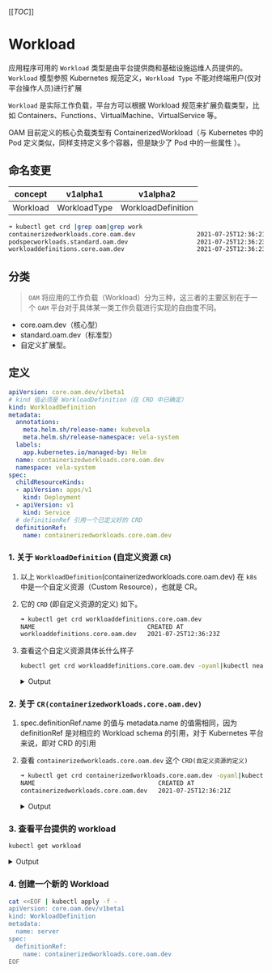 [[_TOC_]]

# Workload

应用程序可用的 `Workload` 类型是由平台提供商和基础设施运维人员提供的。`Workload` 模型参照 Kubernetes 规范定义，`Workload Type` 不能对终端用户(仅对平台操作人员)进行扩展

`Workload`  是实际工作负载，平台方可以根据 Workload 规范来扩展负载类型，比如 Containers、Functions、VirtualMachine、VirtualService 等。

OAM 目前定义的核心负载类型有 ContainerizedWorkload（与 Kubernetes 中的 Pod 定义类似，同样支持定义多个容器，但是缺少了 Pod 中的一些属性 ）。


## 命名变更

| concept   | v1alpha1           | v1alpha2            |
| --------- | ------------------ | ------------------- |
| Workload | WorkloadType | WorkloadDefinition |

```bash
➜ kubectl get crd |grep oam|grep work
containerizedworkloads.core.oam.dev                 2021-07-25T12:36:21Z
podspecworkloads.standard.oam.dev                   2021-07-25T12:36:23Z
workloaddefinitions.core.oam.dev                    2021-07-25T12:36:23Z
```

## 分类

> `OAM`  将应用的工作负载（Workload）分为三种，这三者的主要区别在于一个 `OAM` 平台对于具体某一类工作负载进行实现的自由度不同。

- core.oam.dev（核心型）
- standard.oam.dev（标准型）
- 自定义扩展型。

## 定义

```yaml
apiVersion: core.oam.dev/v1beta1
# kind 值必须是 WorkloadDefinition（在 CRD 中已确定）
kind: WorkloadDefinition
metadata:
  annotations:
    meta.helm.sh/release-name: kubevela
    meta.helm.sh/release-namespace: vela-system
  labels:
    app.kubernetes.io/managed-by: Helm
  name: containerizedworkloads.core.oam.dev
  namespace: vela-system
spec:
  childResourceKinds:
  - apiVersion: apps/v1
    kind: Deployment
  - apiVersion: v1
    kind: Service
  # definitionRef 引用一个已定义好的 CRD
  definitionRef:
    name: containerizedworkloads.core.oam.dev
```

### 1. 关于 `WorkloadDefinition` (自定义资源 `CR`)

1. 以上 `WorkloadDefinition`(containerizedworkloads.core.oam.dev)  在 `k8s` 中是一个自定义资源（Custom Resource），也就是 CR。
2. 它的 `CRD` (即自定义资源的定义) 如下。

	```bash
	➜ kubectl get crd workloaddefinitions.core.oam.dev
	NAME                               CREATED AT
	workloaddefinitions.core.oam.dev   2021-07-25T12:36:23Z
	```

3. 查看这个自定义资源具体长什么样子

	```bash
	kubectl get crd workloaddefinitions.core.oam.dev -oyaml|kubectl neat
	```

	<details>
	<summary>Output</summary>

	```yaml
	apiVersion: apiextensions.k8s.io/v1
	kind: CustomResourceDefinition
	metadata:
	  annotations:
		controller-gen.kubebuilder.io/version: v0.2.4
	  name: workloaddefinitions.core.oam.dev
	spec:
	  conversion:
		strategy: None
	  group: core.oam.dev
	  names:
		categories:
		- oam
		kind: WorkloadDefinition
		listKind: WorkloadDefinitionList
		plural: workloaddefinitions
		shortNames:
		- workload
		singular: workloaddefinition
	  scope: Namespaced
	  versions:
	  - additionalPrinterColumns:
		- jsonPath: .spec.definitionRef.name
		  name: DEFINITION-NAME
		  type: string
		name: v1alpha2
		schema:
		  openAPIV3Schema:
			description: A WorkloadDefinition registers a kind of Kubernetes custom resource
			  as a valid OAM workload kind by referencing its CustomResourceDefinition.
			  The CRD is used to validate the schema of the workload when it is embedded
			  in an OAM Component.
			properties:
			  apiVersion:
				description: 'APIVersion defines the versioned schema of this representation
				  of an object. Servers should convert recognized schemas to the latest
				  internal value, and may reject unrecognized values. More info: https://git.k8s.io/community/contributors/devel/sig-architecture/api-conventions.
	md#resources'
				type: string
			  kind:
				description: 'Kind is a string value representing the REST resource this
				  object represents. Servers may infer this from the endpoint the client
				  submits requests to. Cannot be updated. In CamelCase. More info: https://git.k8s.io/community/contributors/devel/sig-architecture/api-convention
	s.md#types-kinds'
				type: string
			  metadata:
				type: object
			  spec:
				description: A WorkloadDefinitionSpec defines the desired state of a WorkloadDefinition.
				properties:
				  childResourceKinds:
					description: ChildResourceKinds are the list of GVK of the child resources
					  this workload generates
					items:
					  description:
    ....
	```
	</details>

### 2. 关于  `CR(containerizedworkloads.core.oam.dev)`

1. spec.definitionRef.name 的值与 metadata.name 的值需相同，因为 definitionRef 是对相应的 Workload schema 的引用，对于 Kubernetes 平台来说，即对 CRD 的引用
2. 查看 `containerizedworkloads.core.oam.dev` 这个 `CRD(自定义资源的定义)`

	```bash
	➜ kubectl get crd containerizedworkloads.core.oam.dev -oyaml|kubectl neat
	NAME                                  CREATED AT
	containerizedworkloads.core.oam.dev   2021-07-25T12:36:21Z
	```

	<details>
	<summary>Output</summary>

	```yaml
	apiVersion: apiextensions.k8s.io/v1
	kind: CustomResourceDefinition
	metadata:
	  annotations:
		controller-gen.kubebuilder.io/version: v0.2.4
	  name: containerizedworkloads.core.oam.dev
	spec:
	  conversion:
		strategy: None
	  group: core.oam.dev
	  names:
		categories:
		- oam
		kind: ContainerizedWorkload
		listKind: ContainerizedWorkloadList
		plural: containerizedworkloads
		singular: containerizedworkload
	  scope: Namespaced
	  versions:
	  - name: v1alpha2
		schema:
		  openAPIV3Schema:
			description: A ContainerizedWorkload is a workload that runs OCI containers.
			properties:
			  apiVersion:
				description: 'APIVersion defines the versioned schema of this representation
				  of an object. Servers should convert recognized schemas to the latest
				  internal value, and may reject unrecognized values. More info: https://git.k8s.io/community/contributors/devel/sig-architecture/api-conventions.
	md#resources'
				type: string
			  kind:
				description: 'Kind is a string value representing the REST resource this
				  object represents. Servers may infer this from the endpoint the client
				  submits requests to. Cannot be updated. In CamelCase. More info: https://git.k8s.io/community/contributors/devel/sig-architecture/api-convention
	s.md#types-kinds'
				type: string
			  metadata:
				type: object
			  spec:
				description: A ContainerizedWorkloadSpec defines the desired state of
				  a ContainerizedWorkload.
				properties:
				  arch:
					description: CPUArchitecture required by this workload.
					enum:
					- i386
					- amd64
					- arm
					- arm64
					type: string
				  containers:
					description: Containers of which this workload consists.
					items:
					  description: A Container represents an Open Containers Initiative
						(OCI) container.
					  properties:
						args:
						  description: Arguments to be passed to the command run by this
							container.
						  items:
							type: string
						  type: array
						command:
						  description: Command to be run by this container.
						  items:
							type: string
						  type: array
						config:
						  description: ConfigFiles that should be written within this
							container.
						  items:
							description: A ContainerConfigFile specifies a configuration
							  file that should be written within a container.
							properties:
							  fromSecret:
								description: FromSecret is a secret key reference which
	....
	```
	</details>

### 3. 查看平台提供的 workload

```bash
kubectl get workload
```

<details>
<summary>Output</summary>

以下除了  `containerizedworkloads.core.oam.dev` 是 `OAM` 中支持的核心 Workload，其他两个都是自定义的

```bash
NAME                                  DEFINITION-NAME                       DESCRIPTION
bb-server-test                        containerizedworkloads.core.oam.dev
containerizedworkloads.core.oam.dev   containerizedworkloads.core.oam.dev
schema.example.basebit.ai             schema.example.basebit.ai
```
</details>

### 4. 创建一个新的 Workload

```bash
cat <<EOF | kubectl apply -f -
apiVersion: core.oam.dev/v1beta1
kind: WorkloadDefinition
metadata:
  name: server
spec:
  definitionRef:
    name: containerizedworkloads.core.oam.dev
EOF
```
